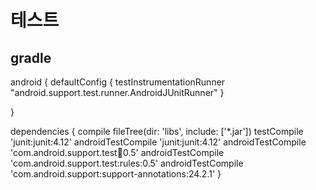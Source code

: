 # 테스트
## gradle
android {
    defaultConfig {
        testInstrumentationRunner "android.support.test.runner.AndroidJUnitRunner"
    }

}

dependencies {
    compile fileTree(dir: 'libs', include: ['*.jar'])
    testCompile 'junit:junit:4.12'
    androidTestCompile 'junit:junit:4.12'
    androidTestCompile 'com.android.support.test:runner:0.5'
    androidTestCompile 'com.android.support.test:rules:0.5'
    androidTestCompile 'com.android.support:support-annotations:24.2.1'
}
```